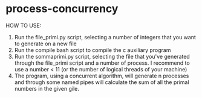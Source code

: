 # process-concurrency


HOW TO USE:

1) Run the file_primi.py script, selecting a number of integers that you want to generate on a new file
2) Run the compile bash script to compile the c auxiliary program
3) Run the sommaprimi.py script, selecting the file that you've generated through the file_primi script and a number of process. I recommend to use a number < 11 (or the number of logical threads of your machine)
4) The program, using a concurrent algorithm, will generate n processes and through some named pipes will calculate the sum of all the primal numbers in the given gile.
